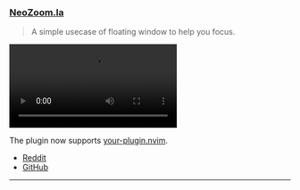 <h3 id="update-NeoZoom.la">
  <a href="#update-NeoZoom.la">
    <span class="icon-text">
      <span class="icon">
        <i class="fa-solid fa-book"></i>
      </span>
    </span>
    <span>NeoZoom.la</span>
  </a>
</h3>

> A simple usecase of floating window to help you focus. 


<video controls>
  <source
    src="https://user-images.githubusercontent.com/24765272/213261410-d40eb109-75fe-4daa-b8fe-228b7a90c03b.mov"
  >
</video>

The plugin now supports [your-plugin.nvim](https://github.com/rcarriga/nvim-dap-ui).

- [Reddit](https://www.reddit.com/r/neovim/comments/10m0t8z/neozoomlua_now_supports_rcarriganvimdapui/)
- [GitHub](https://github.com/nyngwang/NeoZoom.lua)

---

